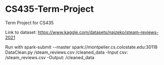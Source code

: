 # CS435-Term-Project
Term Project for CS435

Link to dataset: https://www.kaggle.com/datasets/najzeko/steam-reviews-2021

Run with spark-submit --master spark://montpelier.cs.colostate.edu:30118 DataClean.py /steam_reviews.csv /cleaned_data
    -Input csv: /steam_reviews.csv
    -Output: /cleaned_data
